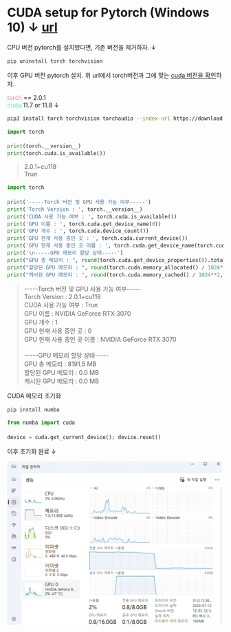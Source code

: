 # CUDA setup for Pytorch (Windows 10) &darr; [url](https://pytorch.org/get-started/locally/)

CPU 버전 pytorch를 설치했다면, 기존 버전을 제거하자. &darr;
```bash
pip uninstall torch torchvision
```
이후 GPU 버전 pytorch 설치. 위 url에서 torch버전과 그에 맞는 [cuda 버전을 확인](https://pytorch.org/get-started/locally/)하자.

<font color="#F78181">torch</font> == 2.0.1<br><font color="#58FAAC">cuda</font> 11.7 or 11.8 &darr;

```bash
pip3 install torch torchvision torchaudio --index-url https://download.pytorch.org/whl/cu118
```
```python
import torch

print(torch.__version__)
print(torch.cuda.is_available())
```
> 2.0.1+cu118<br>
True

```python
import torch

print('-----Torch 버전 및 GPU 사용 가능 여부-----')
print('Torch Version : ', torch.__version__)
print('CUDA 사용 가능 여부 : ', torch.cuda.is_available())
print('GPU 이름 : ', torch.cuda.get_device_name(0))
print('GPU 개수 : ', torch.cuda.device_count())
print('GPU 현재 사용 중인 곳 : ', torch.cuda.current_device())
print('GPU 현재 사용 중인 곳 이름 : ', torch.cuda.get_device_name(torch.cuda.current_device()))
print('\n-----GPU 메모리 할당 상태-----')
print("GPU 총 메모리 : ", round(torch.cuda.get_device_properties(0).total_memory / 1024**2, 1), 'MB')
print("할당된 GPU 메모리 : ", round(torch.cuda.memory_allocated() / 1024**2, 1), 'MB')
print("캐시된 GPU 메모리 : ", round(torch.cuda.memory_cached() / 1024**2, 1), 'MB')
```
> -----Torch 버전 및 GPU 사용 가능 여부-----<br>
Torch Version :  2.0.1+cu118<br>
CUDA 사용 가능 여부 :  True<br>
GPU 이름 :  NVIDIA GeForce RTX 3070<br>
GPU 개수 :  1<br>
GPU 현재 사용 중인 곳 :  0<br>
GPU 현재 사용 중인 곳 이름 :  NVIDIA GeForce RTX 3070<br><br>
-----GPU 메모리 할당 상태-----<br>
GPU 총 메모리 :  8191.5 MB<br>
할당된 GPU 메모리 :  0.0 MB<br>
캐시된 GPU 메모리 :  0.0 MB<br>

CUDA 메모리 초기화
```bash
pip install numba
```
```python
from numba import cuda

device = cuda.get_current_device(); device.reset()
```
이후 초기화 완료 &darr;

<img src="./image.png" style="width:500px;">